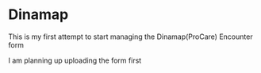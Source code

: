 # Dinamap
This is my first attempt to start managing the Dinamap(ProCare) Encounter form

I am planning up uploading the form first
